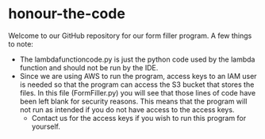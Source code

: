 # honour-the-code

Welcome to our GitHub repository for our form filler program. A few things to note:
- The lambdafunctioncode.py is just the python code used by the lambda function and should not be run by the IDE.
- Since we are using AWS to run the program, access keys to an IAM user is needed so that the program can access the S3 bucket that stores the files. In this file (FormFiller.py) you will see that those lines of code have been left blank for security reasons. This means that the program will not run as intended if you do not have access to the access keys.
    - Contact us for the access keys if you wish to run this program for yourself.
